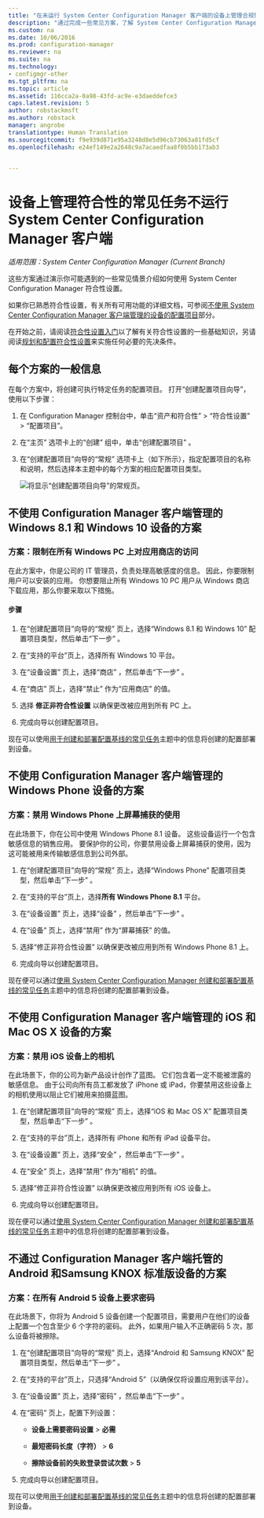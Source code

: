```yaml
---
title: "在未运行 System Center Configuration Manager 客户端的设备上管理合规性的常见任务 | Microsoft Docs"
description: "通过完成一些常见方案，了解 System Center Configuration Manager 符合性设置。"
ms.custom: na
ms.date: 10/06/2016
ms.prod: configuration-manager
ms.reviewer: na
ms.suite: na
ms.technology:
- configmgr-other
ms.tgt_pltfrm: na
ms.topic: article
ms.assetid: 116cca2a-0a98-43fd-ac9e-e3daeddefce3
caps.latest.revision: 5
author: robstackmsft
ms.author: robstack
manager: angrobe
translationtype: Human Translation
ms.sourcegitcommit: f9e939d871e95a3248d8e5d96cb73063a81fd5cf
ms.openlocfilehash: e24ef149e2a2648c9a7acaedfaa8f0b5bb173ab3


---
```

# <a name="common-tasks-for-managing-compliance-on-devices-not-running-the-system-center-configuration-manager-client"></a>设备上管理符合性的常见任务不运行 System Center Configuration Manager 客户端

*适用范围：System Center Configuration Manager (Current Branch)*

这些方案通过演示你可能遇到的一些常见情景介绍如何使用 System Center Configuration Manager 符合性设置。  

 如果你已熟悉符合性设置，有关所有可用功能的详细文档，可参阅[不使用 System Center Configuration Manager 客户端管理的设备的配置项目](../../compliance/deploy-use/configuration-items-for-devices-managed-without-the-client.md)部分。  

 在开始之前，请阅读[符合性设置入门](../../compliance/get-started/get-started-with-compliance-settings.md)以了解有关符合性设置的一些基础知识，另请阅读[规划和配置符合性设置](../../compliance/plan-design/plan-for-and-configure-compliance-settings.md)来实施任何必要的先决条件。  

## <a name="general-information-for-each-scenario"></a>每个方案的一般信息  
 在每个方案中，将创建可执行特定任务的配置项目。 打开“创建配置项目向导”，使用以下步骤：  

1.  在 Configuration Manager 控制台中，单击“资产和符合性” > “符合性设置” > “配置项目”。  

3.  在“主页”  选项卡上的“创建”  组中，单击“创建配置项目” 。  

4.  在“创建配置项目”向导的“常规”  选项卡上（如下所示），指定配置项目的名称和说明，然后选择本主题中的每个方案的相应配置项目类型。  

     ![将显示“创建配置项目向导”的常规页。](/sccm/compliance/plan-design/media/Compliance-Settings-Wizard---1.png)  

## <a name="scenarios-for-windows-81-and-windows-10-devices-managed-without-the-configuration-manager-client"></a>不使用 Configuration Manager 客户端管理的 Windows 8.1 和 Windows 10 设备的方案  

### <a name="scenario-restrict-access-to-the-app-store-on-all-windows-pcs"></a>方案：限制在所有 Windows PC 上对应用商店的访问  
 在此方案中，你是公司的 IT 管理员，负责处理高敏感度的信息。 因此，你要限制用户可以安装的应用。 你想要阻止所有 Windows 10 PC 用户从 Windows 商店下载应用，那么你要采取以下措施。  

#### <a name="steps"></a>步骤  

1.  在“创建配置项目”向导的“常规”  页上，选择“Windows 8.1 和 Windows 10”  配置项目类型，然后单击“下一步” 。  

2.  在“支持的平台”页上，选择所有 Windows 10 平台。  

3.  在“设备设置”  页上，选择“商店” ，然后单击“下一步” 。  

4.  在“商店”  页上，选择“禁止”  作为“应用商店” 的值。  

5.  选择 **修正非符合性设置** 以确保更改被应用到所有 PC 上。  

6.  完成向导以创建配置项目。  

 现在可以使用[用于创建和部署配置基线的常见任务](../../compliance/plan-design/common-tasks-for-creating-and-deploying-configuration-baselines.md)主题中的信息将创建的配置部署到设备。  

## <a name="scenarios-for-windows-phone-devices-managed-without-the-configuration-manager-client"></a>不使用 Configuration Manager 客户端管理的 Windows Phone 设备的方案  

### <a name="scenario-disable-the-use-of-screen-capture-on-a-windows-phone"></a>方案：禁用 Windows Phone 上屏幕捕获的使用  
 在此场景下，你在公司中使用 Windows Phone 8.1 设备。 这些设备运行一个包含敏感信息的销售应用。 要保护你的公司，你要禁用设备上屏幕捕获的使用，因为这可能被用来传输敏感信息到公司外部。  

1.  在“创建配置项目”向导的“常规”  页上，选择“Windows Phone”  配置项目类型，然后单击“下一步” 。  

2.  在“支持的平台”页上，选择**所有 Windows Phone 8.1** 平台。  

3.  在“设备设置”  页上，选择“设备” ，然后单击“下一步” 。  

4.  在“设备”  页上，选择“禁用”  作为“屏幕捕获” 的值。  

5.  选择“修正非符合性设置”  以确保更改被应用到所有 Windows Phone 8.1 上。  

6.  完成向导以创建配置项目。  

 现在便可以通过[使用 System Center Configuration Manager 创建和部署配置基线的常见任务](../../compliance/plan-design/common-tasks-for-creating-and-deploying-configuration-baselines.md)主题中的信息将创建的配置部署到设备。  

## <a name="scenarios-for-ios-and-mac-os-x-devices-managed-without-the-configuration-manager-client"></a>不使用 Configuration Manager 客户端管理的 iOS 和 Mac OS X 设备的方案  

### <a name="scenario-disable-the-camera-on-ios-devices"></a>方案：禁用 iOS 设备上的相机  
 在此场景下，你的公司为新产品设计创作了蓝图。 它们包含着一定不能被泄露的敏感信息。 由于公司向所有员工都发放了 iPhone 或 iPad，你要禁用这些设备上的相机使用以阻止它们被用来拍摄蓝图。  

1.  在“创建配置项目”向导的“常规”  页上，选择“iOS 和 Mac OS X”  配置项目类型，然后单击“下一步” 。  

2.  在“支持的平台”页上，选择所有 iPhone 和所有 iPad 设备平台。  

3.  在“设备设置”  页上，选择“安全” ，然后单击“下一步” 。  

4.  在“安全”  页上，选择“禁用”  作为“相机” 的值。  

5.  选择“修正非符合性设置”  以确保更改被应用到所有 iOS 设备上。  

6.  完成向导以创建配置项目。  

 现在便可以通过[使用 System Center Configuration Manager 创建和部署配置基线的常见任务](../../compliance/plan-design/common-tasks-for-creating-and-deploying-configuration-baselines.md)主题中的信息将创建的配置部署到设备。  

## <a name="scenarios-for-android-and-samsung-knox-standard-devices-managed-without-the-configuration-manager-client"></a>不通过 Configuration Manager 客户端托管的 Android 和Samsung KNOX 标准版设备的方案  

### <a name="scenario-require-a-password-on-all-android-5-devices"></a>方案：在所有 Android 5 设备上要求密码  
 在此场景下，你将为 Android 5 设备创建一个配置项目，需要用户在他们的设备上配置一个包含至少 6 个字符的密码。 此外，如果用户输入不正确密码 5 次，那么设备将被擦除。  

1.  在“创建配置项目”向导的“常规”  页上，选择“Android 和 Samsung KNOX”  配置项目类型，然后单击“下一步” 。  

2.  在“支持的平台”页上，只选择“Android 5”（以确保仅将设置应用到该平台）。  

3.  在“设备设置”  页上，选择“密码” ，然后单击“下一步” 。  

4.  在“密码”  页上，配置下列设置：  

    -   **设备上需要密码设置** > **必需**  

    -   **最短密码长度（字符）** > **6**  

    -   **擦除设备前的失败登录尝试次数** > **5**  

5.  完成向导以创建配置项目。  

 现在可以使用[用于创建和部署配置基线的常见任务](../../compliance/plan-design/common-tasks-for-creating-and-deploying-configuration-baselines.md)主题中的信息将创建的配置部署到设备。  



<!--HONumber=Dec16_HO3-->


